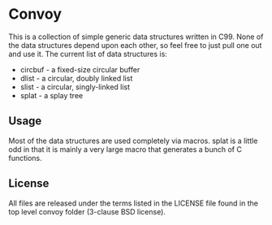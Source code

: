 # Convoy

This is a collection of simple generic data structures written in C99. None of
the data structures depend upon each other, so feel free to just pull one out
and use it. The current list of data structures is:

 * circbuf - a fixed-size circular buffer
 * dlist - a circular, doubly linked list
 * slist - a circular, singly-linked list
 * splat - a splay tree

## Usage

Most of the data structures are used completely via macros. splat is a little
odd in that it is mainly a very large macro that generates a bunch of C
functions.

## License

All files are released under the terms listed in the LICENSE file found in the
top level convoy folder (3-clause BSD license).
